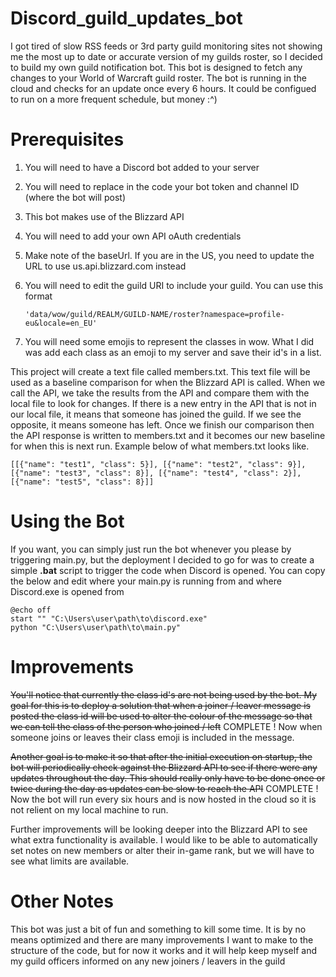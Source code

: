 # Discord_guild_updates_bot

I got tired of slow RSS feeds or 3rd party guild monitoring sites not showing me the most up to date or accurate version of my guilds roster, so I decided to build my own guild notification bot. This bot is designed to fetch any changes to your World of Warcraft guild roster. The bot is running in the cloud and checks for an update once every 6 hours. It could be configued to run on a more frequent schedule, but money :^)

# Prerequisites

1) You will need to have a Discord bot added to your server
2) You will need to replace in the code your bot token and channel ID (where the bot will post)
3) This bot makes use of the Blizzard API
4) You will need to add your own API oAuth credentials
5) Make note of the baseUrl. If you are in the US, you need to update the URL to use us.api.blizzard.com instead
6) You will need to edit the guild URI to include your guild. You can use this format
   ```
   'data/wow/guild/REALM/GUILD-NAME/roster?namespace=profile-eu&locale=en_EU'
   ```

7) You will need some emojis to represent the classes in wow. What I did was add each class as an emoji to my server and save their id's in a list.

This project will create a text file called members.txt. This text file will be used as a baseline comparison for when the Blizzard API is called. When we call the API, we take the results from the API and compare them with the local file to look for changes. If there is a new entry in the API that is not in our local file, it means that someone has joined the guild. If we see the opposite, it means someone has left. Once we finish our comparison then the API response is written to members.txt and it becomes our new baseline for when this is next run. Example below of what members.txt looks like.
```
[[{"name": "test1", "class": 5}], [{"name": "test2", "class": 9}], [{"name": "test3", "class": 8}], [{"name": "test4", "class": 2}], [{"name": "test5", "class": 8}]]
```

# Using the Bot

If you want, you can simply just run the bot whenever you please by triggering main.py, but the deployment I decided to go for was to create a simple **.bat** script to trigger the code when Discord is opened. You can copy the below and edit where your main.py is running from and where Discord.exe is opened from

```
@echo off
start "" "C:\Users\user\path\to\discord.exe"
python "C:\Users\user\path\to\main.py"
```

# Improvements

~~You'll notice that currently the class id's are not being used by the bot. My goal for this is to deploy a solution that when a joiner / leaver message is posted the class id will be used to alter the colour of the message so that we can tell the class of the person who joined / left~~ COMPLETE ! Now when someone joins or leaves their class emoji is included in the message.

~~Another goal is to make it so that after the initial execution on startup, the bot will periodically check against the Blizzard API to see if there were any updates throughout the day. This should really only have to be done once or twice during the day as updates can be slow to reach the API~~ COMPLETE ! Now the bot will run every six hours and is now hosted in the cloud so it is not relient on my local machine to run.

Further improvements will be looking deeper into the Blizzard API to see what extra functionality is available. I would like to be able to automatically set notes on new members or alter their in-game rank, but we will have to see what limits are available.


# Other Notes

This bot was just a bit of fun and something to kill some time. It is by no means optimized and there are many improvements I want to make to the structure of the code, but for now it works and it will help keep myself and my guild officers informed on any new joiners / leavers in the guild
